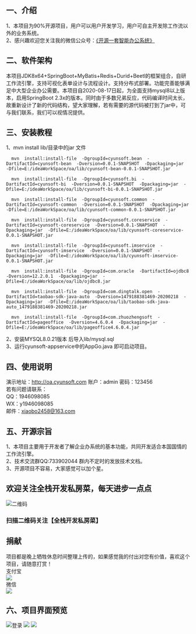 ## 一、介绍<br/> 
1、本项目为90%开源项目，用户可以用户开发学习，用户可自主开发除工作流以外的业务系统。<br/> 
2、感兴趣欢迎您关注我的微信公众号：[《开源一套智能办公系统》](https://mp.weixin.qq.com/s/oB7wp11ZCLaKIFc67zG7VA)

## 二、软件架构<br/> 
本项目JDK8x64+SpringBoot+MyBatis+Redis+Durid+Beetl的框架组合，自研工作流引擎，支持可视化表单设计与流程设计。支持分布式部署。功能完善能够满足中大型企业办公需要。本项目自2020-08-17日起，为全面支持mysql8以上版本，启用SpringBoot 2.3x的版本。同时由于多数兄弟反应，代码编译时间太长，故重新设计了新的代码结构，望大家理解，若有需要的源代码被打到了jar中，可与我们联系，我们可以视情况提供。

## 三、安装教程<br/> 
1、mvn install lib/目录中的jar 文件<br/>
```text
  mvn  install:install-file  -DgroupId=cyunsoft.bean  -DartifactId=cyunsoft-bean  -Dversion=0.0.1-SNAPSHOT  -Dpackaging=jar  -Dfile=E:/ideaWorkSpace/oa/lib/cyunsoft-bean-0.0.1-SNAPSHOT.jar

  mvn  install:install-file  -DgroupId=cyunsoft.bi  -DartifactId=cyunsoft-bi  -Dversion=0.0.1-SNAPSHOT  -Dpackaging=jar  -Dfile=E:/ideaWorkSpace/oa/lib/cyunsoft-bi-0.0.1-SNAPSHOT.jar

  mvn  install:install-file  -DgroupId=cyunsoft.common  -DartifactId=cyunsoft-common  -Dversion=0.0.1-SNAPSHOT  -Dpackaging=jar  -Dfile=E:/ideaWorkSpace/oa/lib/cyunsoft-common-0.0.1-SNAPSHOT.jar

  mvn  install:install-file  -DgroupId=cyunsoft.coreservice  -DartifactId=cyunsoft-coreservice  -Dversion=0.0.1-SNAPSHOT  -Dpackaging=jar  -Dfile=E:/ideaWorkSpace/oa/lib/cyunsoft-coreservice-0.0.1-SNAPSHOT.jar

  mvn  install:install-file  -DgroupId=cyunsoft.imservice  -DartifactId=cyunsoft-imservice  -Dversion=0.0.1-SNAPSHOT  -Dpackaging=jar  -Dfile=E:/ideaWorkSpace/oa/lib/cyunsoft-imservice-0.0.1-SNAPSHOT.jar

  mvn  install:install-file  -DgroupId=com.oracle  -DartifactId=ojdbc8  -Dversion=12.2.0.1  -Dpackaging=jar  -Dfile=E:/ideaWorkSpace/oa/lib/ojdbc8.jar

  mvn  install:install-file  -DgroupId=com.dingtalk.open  -DartifactId=taobao-sdk-java-auto  -Dversion=1479188381469-20200218  -Dpackaging=jar  -Dfile=E:/ideaWorkSpace/oa/lib/taobao-sdk-java-auto_1479188381469-20200218.jar

  mvn  install:install-file  -DgroupId=com.zhuozhengsoft  -DartifactId=pageoffice  -Dversion=4.6.0.4  -Dpackaging=jar  -Dfile=E:/ideaWorkSpace/oa/lib/pageoffice4.6.0.4.jar
  ```
2、安装MYSQL8.0.21版本 后导入lib/mysql.sql<br/>
3、运行cyunsoft-appservice中的AppGo.java 即可启动项目。


## 四、使用说明<br/>
演示地址：http://oa.cyunsoft.com 账户：admin 密码：123456<br/>
若有问题请联系：<br/>
QQ：1946098085<br/>
WX：y1946098085<br/> 
邮件：xiaobo2458@163.com

## 五、开源宗旨<br/>
1、本项目主要用于开发者了解企业办系统的基本功能，共同开发适合本国国情的工作流引擎。<br/>
2、技术交流群QQ:733902044 群内不定时的发放技术文档。<br/>
3、开源项目不容易，大家感觉可以加个星。<br/>
 
## 欢迎关注全栈开发私房菜，每天进步一点点

![二维码](https://mmbiz.qpic.cn/mmbiz_jpg/6Nme2xEYxU6TP2Dicn0XEibZgq4jBLYqm3Sb5qP9l4SicWry0LCibch9gkwZ8BMwzwEsgDE4HUicHve6QHAEKQNc5bg/640?wx_fmt=jpeg&tp=webp&wxfrom=5&wx_lazy=1&wx_co=1)

### 扫描二维码关注【全栈开发私房菜】

## 捐献<br/>
项目都是晚上牺牲休息时间整理上传的，如果感觉我的付出对您有价值，喜欢这个项目，请随意打赏！<br/>
支付宝<br/>
![](https://mmbiz.qlogo.cn/mmbiz_jpg/6Nme2xEYxU5vpdLchtBYM2UjPdzvjySQZq0sJoVvmbTsjeP6LXLIvEqJz4sOvgPSQszjjJCuMNbg0ZrcSMCyCQ/0?wx_fmt=jpeg)<br/>
微信<br/>
![](https://mmbiz.qlogo.cn/mmbiz_jpg/6Nme2xEYxU5vpdLchtBYM2UjPdzvjySQrzEeGUx4naoTpBHaOW6EicC1NUTIIv1ovJWPgziaXoFiawM4XCRia1CDPA/0?wx_fmt=jpeg)

## 六、项目界面预览<br/>
![登录](https://mmbiz.qpic.cn/mmbiz_png/6Nme2xEYxU5vpdLchtBYM2UjPdzvjySQiaqlyIh729XWMdgQF2eFUfeCs7Ox9HyT5Vfet6CSL4yRp4mjoCcykrw/640?wx_fmt=png&tp=webp&wxfrom=5&wx_lazy=1&wx_co=1)
![](https://mmbiz.qpic.cn/mmbiz_png/6Nme2xEYxU5vpdLchtBYM2UjPdzvjySQPXCdiaee1btMaSx7hJ4xRxqr2qvZcYDCkoAIC3Q7yyTZQTnv7ynbtJg/640?wx_fmt=png)
![](https://mmbiz.qpic.cn/mmbiz_png/6Nme2xEYxU5vpdLchtBYM2UjPdzvjySQdUA5DKTA68Azibliaeo1PQYziaXmrNibhyxXPNF4kDhEABRYXqrIbPQ9kg/640?wx_fmt=png&tp=webp&wxfrom=5&wx_lazy=1&wx_co=1)

